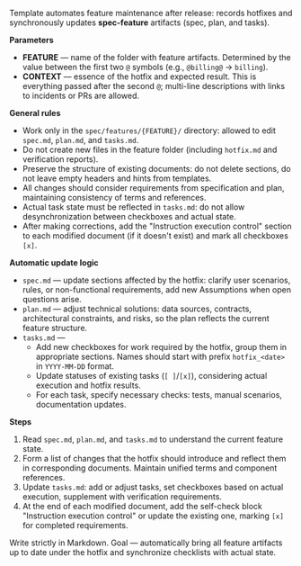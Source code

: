 <!-- spec-feature: feature hotfix -->

Template automates feature maintenance after release: records hotfixes and synchronously updates **spec-feature** artifacts (spec, plan, and tasks).

**Parameters**

- **FEATURE** — name of the folder with feature artifacts. Determined by the value between the first two `@` symbols (e.g., `@billing@` → `billing`).
- **CONTEXT** — essence of the hotfix and expected result. This is everything passed after the second `@`; multi-line descriptions with links to incidents or PRs are allowed.

**General rules**

- Work only in the `spec/features/{FEATURE}/` directory: allowed to edit `spec.md`, `plan.md`, and `tasks.md`.
- Do not create new files in the feature folder (including `hotfix.md` and verification reports).
- Preserve the structure of existing documents: do not delete sections, do not leave empty headers and hints from templates.
- All changes should consider requirements from specification and plan, maintaining consistency of terms and references.
- Actual task state must be reflected in `tasks.md`: do not allow desynchronization between checkboxes and actual state.
- After making corrections, add the "Instruction execution control" section to each modified document (if it doesn't exist) and mark all checkboxes `[x]`.

**Automatic update logic**

- `spec.md` — update sections affected by the hotfix: clarify user scenarios, rules, or non-functional requirements, add new Assumptions when open questions arise.
- `plan.md` — adjust technical solutions: data sources, contracts, architectural constraints, and risks, so the plan reflects the current feature structure.
- `tasks.md` —
  - Add new checkboxes for work required by the hotfix, group them in appropriate sections. Names should start with prefix `hotfix_<date>` in `YYYY-MM-DD` format.
  - Update statuses of existing tasks (`[ ]`/`[x]`), considering actual execution and hotfix results.
  - For each task, specify necessary checks: tests, manual scenarios, documentation updates.

**Steps**

1. Read `spec.md`, `plan.md`, and `tasks.md` to understand the current feature state.
2. Form a list of changes that the hotfix should introduce and reflect them in corresponding documents. Maintain unified terms and component references.
3. Update `tasks.md`: add or adjust tasks, set checkboxes based on actual execution, supplement with verification requirements.
4. At the end of each modified document, add the self-check block "Instruction execution control" or update the existing one, marking `[x]` for completed requirements.

Write strictly in Markdown. Goal — automatically bring all feature artifacts up to date under the hotfix and synchronize checklists with actual state.